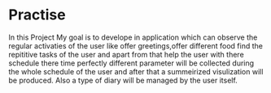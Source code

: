 # Practise

In this Project My goal is to develope in application which can observe the regular activaties of the user like offer greetings,offer different food find the repititive tasks of the user and apart from that help the user with there schedule there time perfectly different parameter will be collected during the whole schedule of the user and after that a summeirized visulization will be produced.
Also a type of diary will be managed by the user itself.
